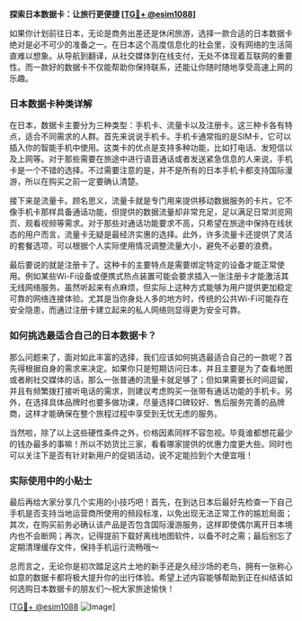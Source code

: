 **探索日本数据卡：让旅行更便捷 [[TG💪+ @esim1088](https://t.me/s/esim1088)]**

如果你计划前往日本，无论是商务出差还是休闲旅游，选择一款合适的日本数据卡绝对是必不可少的准备之一。在日本这个高度信息化的社会里，没有网络的生活简直难以想象。从导航到翻译，从社交媒体到在线支付，无处不体现着互联网的重要性。而一款好的数据卡不仅能帮助你保持联系，还能让你随时随地享受高速上网的乐趣。

### 日本数据卡种类详解

在日本，数据卡主要分为三种类型：手机卡、流量卡以及注册卡。这三种卡各有特点，适合不同需求的人群。首先来说说手机卡。手机卡通常指的是SIM卡，它可以插入你的智能手机中使用。这类卡的优点是支持多种功能，比如打电话、发短信以及上网等。对于那些需要在旅途中进行语音通话或者发送紧急信息的人来说，手机卡是一个不错的选择。不过需要注意的是，并不是所有的日本手机卡都支持国际漫游，所以在购买之前一定要确认清楚。

接下来是流量卡。顾名思义，流量卡就是专门用来提供移动数据服务的卡片。它不像手机卡那样具备通话功能，但提供的数据流量却非常充足，足以满足日常浏览网页、观看视频等需求。对于那些对通话功能要求不高，只希望在旅途中保持在线状态的用户而言，流量卡无疑是最经济实惠的选择。此外，许多流量卡还提供了灵活的套餐选项，可以根据个人实际使用情况调整流量大小，避免不必要的浪费。

最后要说的就是注册卡了。这种卡的主要特点是需要绑定特定的设备才能正常使用。例如某些Wi-Fi设备或便携式热点装置可能会要求插入一张注册卡才能激活其无线网络服务。虽然听起来有点麻烦，但实际上这种方式能够为用户提供更加稳定可靠的网络连接体验。尤其是当你身处人多的地方时，传统的公共Wi-Fi可能存在安全隐患，而通过注册卡建立起来的私人网络则显得更为安全可靠。

### 如何挑选最适合自己的日本数据卡？

那么问题来了，面对如此丰富的选择，我们应该如何挑选最适合自己的一款呢？首先得根据自身的需求来决定。如果你只是短期访问日本，并且主要是为了查看地图或者刷社交媒体的话，那么一张普通的流量卡就足够了；但如果需要长时间逗留，并且有频繁拨打接听电话的需求，则建议考虑购买一张带有通话功能的手机卡。另外，在选择具体品牌时也要多做功课，尽量选择口碑较好、售后服务完善的品牌商，这样才能确保在整个旅程过程中享受到无忧无虑的服务。

当然啦，除了以上这些硬性条件之外，价格因素同样不容忽视。毕竟谁都想花最少的钱办最多的事嘛！所以不妨货比三家，看看哪家提供的优惠力度更大些。同时也可以关注下是否有针对新用户的促销活动，说不定能捡到个大便宜哦！

### 实际使用中的小贴士

最后再给大家分享几个实用的小技巧吧！首先，在到达日本后最好先检查一下自己手机是否支持当地运营商所使用的频段标准，以免出现无法正常工作的尴尬局面；其次，在购买前务必确认该产品是否包含国际漫游服务，这样即使偶尔离开日本境内也不会断网；再次，记得提前下载好离线地图软件，以备不时之需；最后别忘了定期清理缓存文件，保持手机运行流畅哦～

总而言之，无论你是初次踏足这片土地的新手还是久经沙场的老鸟，拥有一张称心如意的数据卡都将极大提升你的出行体验。希望上述内容能够帮助到正在纠结该如何选购日本数据卡的朋友们～祝大家旅途愉快！

[[TG💪+ @esim1088](https://t.me/s/esim1088) ![Image](https://i.postimg.cc/4NQfJmqS/Snipaste-2025-05-13-00-14-12.png)]